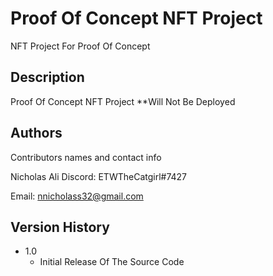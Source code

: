 # Proof Of Concept NFT Project

NFT Project For Proof Of Concept

## Description

Proof Of Concept NFT Project **Will Not Be Deployed

## Authors

Contributors names and contact info

   Nicholas Ali
   Discord: ETWTheCatgirl#7427
   
   
   Email: nnicholass32@gmail.com

## Version History

* 1.0
    * Initial Release Of The Source Code


